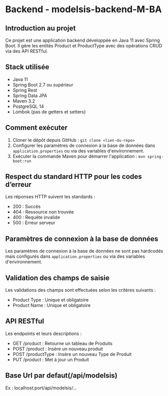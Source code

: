 # Backend - modelsis-backend-M-BA

## Introduction au projet
Ce projet est une application backend développée en Java 11 avec Spring Boot. Il gère les entités Product et ProductType avec des opérations CRUD via des API RESTful.

## Stack utilisée
- Java 11
- Spring Boot 2.7 ou supérieur
- Spring Rest
- Spring Data JPA
- Maven 3.2
- PostgreSQL 14
- Lombok (pas de getters et setters)

## Comment exécuter
1. Cloner le dépôt depuis GitHub : `git clone <lien-du-repo>`
2. Configurer les paramètres de connexion à la base de données dans `application.properties` ou via des variables d'environnement.
3. Exécuter la commande Maven pour démarrer l'application : `mvn spring-boot:run`

## Respect du standard HTTP pour les codes d’erreur
Les réponses HTTP suivent les standards : 
- 200 : Succès
- 404 : Ressource non trouvée
- 400 : Requête invalide
- 500 : Erreur serveur

## Paramètres de connexion à la base de données
Les paramètres de connexion à la base de données ne sont pas hardcodés mais configurés dans `application.properties` ou via des variables d'environnement.

## Validation des champs de saisie
Les validations des champs sont effectuées selon les critères suivants :
- Product Type : Unique et obligatoire
- Product Name : Unique et obligatoire

## API RESTful
Les endpoints et leurs descriptions :
- GET /product : Retourne un tableau de Produits
- POST /product : Insère un nouveau produit
- POST /productType : Insère un nouveau Type de Produit
- PUT /product : Met à jour un Produit

## Base Url par defaut(/api/modelsis)
Ex : localhost:port/api/modelsis/...

